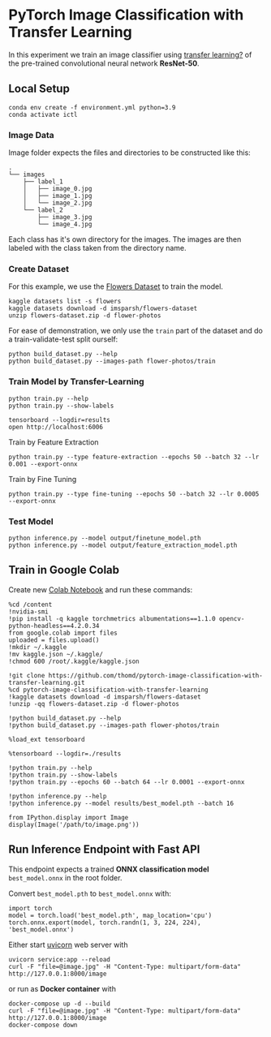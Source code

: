 # PyTorch Image Classification with Transfer Learning

In this experiment we train an image classifier using [transfer learning?](https://nbviewer.jupyter.org/github/thomd/pytorch-image-classification-with-transfer-learning/blob/main/transfer-learning.ipynb) of the pre-trained convolutional neural network **ResNet-50**.

## Local Setup

    conda env create -f environment.yml python=3.9
    conda activate ictl

### Image Data

Image folder expects the files and directories to be constructed like this:

    .
    └── images
        ├── label_1
        │   ├── image_0.jpg
        │   ├── image_1.jpg
        │   └── image_2.jpg
        └── label_2
            ├── image_3.jpg
            └── image_4.jpg

Each class has it's own directory for the images. The images are then labeled with the class taken from the directory name.

### Create Dataset

For this example, we use the [Flowers Dataset](https://www.kaggle.com/datasets/imsparsh/flowers-dataset/) to train the model.

    kaggle datasets list -s flowers
    kaggle datasets download -d imsparsh/flowers-dataset
    unzip flowers-dataset.zip -d flower-photos

For ease of demonstration, we only use the `train` part of the dataset and do a train-validate-test split ourself:

    python build_dataset.py --help
    python build_dataset.py --images-path flower-photos/train

### Train Model by Transfer-Learning

    python train.py --help
    python train.py --show-labels

    tensorboard --logdir=results
    open http://localhost:6006

Train by Feature Extraction

    python train.py --type feature-extraction --epochs 50 --batch 32 --lr 0.001 --export-onnx

Train by Fine Tuning

    python train.py --type fine-tuning --epochs 50 --batch 32 --lr 0.0005 --export-onnx

### Test Model

    python inference.py --model output/finetune_model.pth
    python inference.py --model output/feature_extraction_model.pth

## Train in Google Colab

Create new [Colab Notebook](https://colab.research.google.com) and run these commands:

    %cd /content
    !nvidia-smi
    !pip install -q kaggle torchmetrics albumentations==1.1.0 opencv-python-headless==4.2.0.34
    from google.colab import files
    uploaded = files.upload()
    !mkdir ~/.kaggle
    !mv kaggle.json ~/.kaggle/
    !chmod 600 /root/.kaggle/kaggle.json

    !git clone https://github.com/thomd/pytorch-image-classification-with-transfer-learning.git
    %cd pytorch-image-classification-with-transfer-learning
    !kaggle datasets download -d imsparsh/flowers-dataset
    !unzip -qq flowers-dataset.zip -d flower-photos

    !python build_dataset.py --help
    !python build_dataset.py --images-path flower-photos/train

    %load_ext tensorboard

    %tensorboard --logdir=./results

    !python train.py --help
    !python train.py --show-labels
    !python train.py --epochs 60 --batch 64 --lr 0.0001 --export-onnx

    !python inference.py --help
    !python inference.py --model results/best_model.pth --batch 16

    from IPython.display import Image
    display(Image('/path/to/image.png'))

## Run Inference Endpoint with Fast API

This endpoint expects a trained **ONNX classification model** `best_model.onnx` in the root folder.

Convert `best_model.pth` to `best_model.onnx` with:

    import torch
    model = torch.load('best_model.pth', map_location='cpu')
    torch.onnx.export(model, torch.randn(1, 3, 224, 224), 'best_model.onnx')

Either start [uvicorn](https://www.uvicorn.org/) web server with

    uvicorn service:app --reload
    curl -F "file=@image.jpg" -H "Content-Type: multipart/form-data" http://127.0.0.1:8000/image

or run as **Docker container** with

    docker-compose up -d --build
    curl -F "file=@image.jpg" -H "Content-Type: multipart/form-data" http://127.0.0.1:8000/image
    docker-compose down
